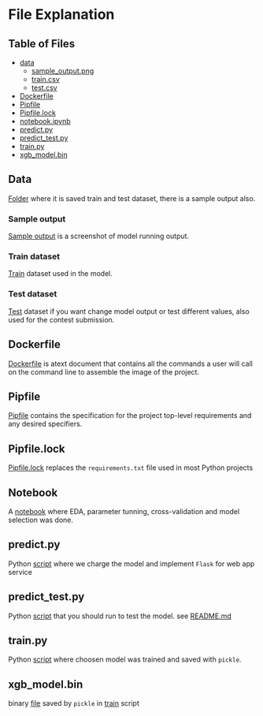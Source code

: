 # File Explanation

## Table of Files
 - [data](#data)
    - [sample_output.png](#sample_output)
    - [train.csv](#train.csv)
    - [test.csv](#test.csv)
 - [Dockerfile](#dockerfile)
 - [Pipfile](#pipfile)
 - [Pipfile.lock](#pipfile.lock)
 - [notebook.ipynb](#notebook)
 - [predict.py](#predict)
 - [predict_test.py](#predict_test)
 - [train.py](#train)
 - [xgb_model.bin](#xgb_model)

## Data
[Folder](/data) where it is saved train and test dataset, there is a sample output also.
### Sample output
[Sample output](/sample_output.png) is a screenshot of model running output.
### Train dataset
[Train](/train.csv) dataset used in the model.
### Test dataset
[Test](/test.csv) dataset if you want change model output or test different values, also used for the contest submission.

## Dockerfile
[Dockerfile](/Dockerfile) is atext document that contains all the commands a user will call on the command line to assemble the image of the project.

## Pipfile
[Pipfile](/Pipfile) contains the specification for the project top-level requirements and any desired specifiers.

## Pipfile.lock
[Pipfile.lock](/Pipfile.lock) replaces the ```requirements.txt``` file used in most Python projects

## Notebook
A [notebook](/notebook.ipynb) where EDA, parameter tunning, cross-validation and model selection was done.

## predict.py
Python [script](/predict.py) where we charge the model and implement ```Flask``` for web app service

## predict_test.py
Python [script](/predict_test.py) that you should run to test the model. see [README.md](/README.md)

## train.py
Python [script](/train.py) where choosen model was trained and saved with ```pickle```.

## xgb_model.bin
binary [file](/xgb.bin) saved by ```pickle``` in [train](/train.py) script
